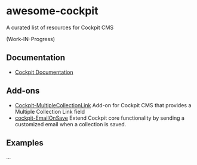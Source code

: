 # awesome-cockpit
A curated list of resources for Cockpit CMS

(Work-IN-Progress)

## Documentation

* [Cockpit Documentation](https://getcockpit.com/documentation)

## Add-ons

* [Cockpit-MultipleCollectionLink](https://github.com/pauloamgomes/Cockpit-MultipleCollectionLink)
Add-on for Cockpit CMS that provides a Multiple Collection Link field
* [cockpit-EmailOnSave](https://github.com/pauloamgomes/cockpit-EmailOnSave)
Extend Cockpit core functionality by sending a customized email when a collection is saved.

## Examples

...

